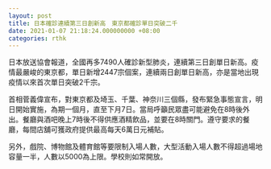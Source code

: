 ```yaml
---
layout: post
title: 日本確診連續第三日創新高　東京都確診單日突破二千
date: 2021-01-07 21:18:24.000000000 +08:00
categories: rthk
---
```


日本放送協會報道，全國再多7490人確診新型肺炎，連續第三日創單日新高。疫情最嚴峻的東京都，單日新增2447宗個案，連續兩日創單日新高，亦是當地出現疫情以來首次單日突破2千宗。

首相菅義偉宣布，對東京都及埼玉、千葉、神奈川三個縣，發布緊急事態宣言，明日開始實施，為期一個月，直至下月7日。當局呼籲民眾盡可能避免在8時後外出。餐廳與酒吧晚上7時後不得供應酒精飲品，並要在8時關門。遵守要求的餐廳，每間店舖可獲政府提供最高每天6萬日元補貼。

另外，戲院、博物館及體育館等要限制入場人數，大型活動入場人數不得超過場地容量一半，人數以5000為上限。學校則如常開放。
